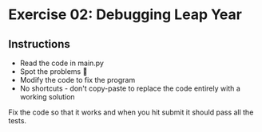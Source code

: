 # Exercise 02: Debugging Leap Year

## Instructions

- Read the code in main.py
- Spot the problems 🐞
- Modify the code to fix the program
- No shortcuts - don't copy-paste to replace the code entirely with a working solution

Fix the code so that it works and when you hit submit it should pass all the tests.
